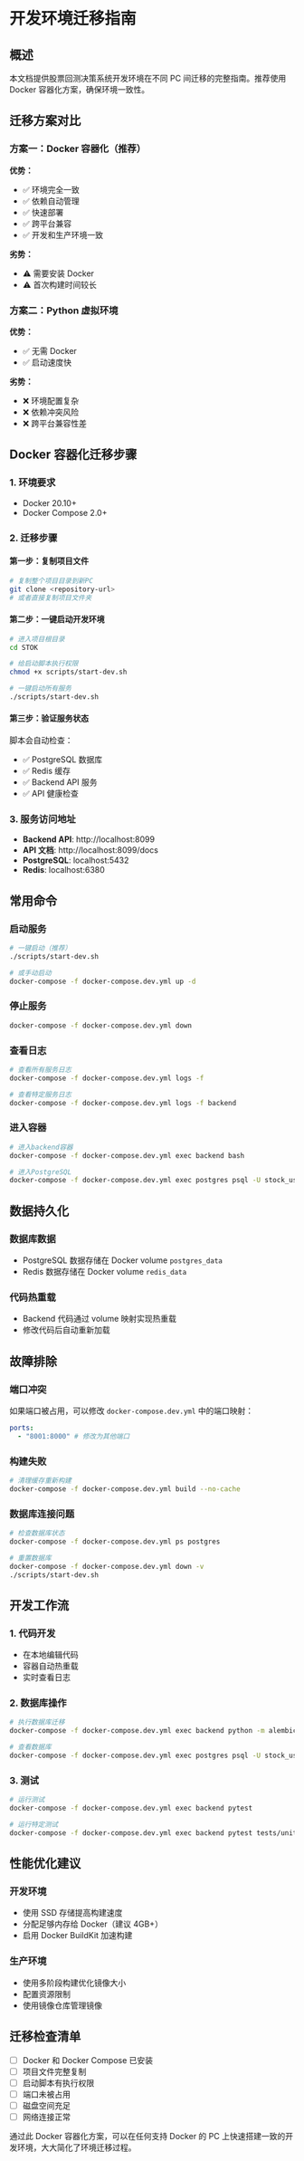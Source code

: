 # 开发环境迁移指南

## 概述

本文档提供股票回测决策系统开发环境在不同 PC 间迁移的完整指南。推荐使用 Docker 容器化方案，确保环境一致性。

## 迁移方案对比

### 方案一：Docker 容器化（推荐）

**优势：**

- ✅ 环境完全一致
- ✅ 依赖自动管理
- ✅ 快速部署
- ✅ 跨平台兼容
- ✅ 开发和生产环境一致

**劣势：**

- ⚠️ 需要安装 Docker
- ⚠️ 首次构建时间较长

### 方案二：Python 虚拟环境

**优势：**

- ✅ 无需 Docker
- ✅ 启动速度快

**劣势：**

- ❌ 环境配置复杂
- ❌ 依赖冲突风险
- ❌ 跨平台兼容性差

## Docker 容器化迁移步骤

### 1. 环境要求

- Docker 20.10+
- Docker Compose 2.0+

### 2. 迁移步骤

#### 第一步：复制项目文件

```bash
# 复制整个项目目录到新PC
git clone <repository-url>
# 或者直接复制项目文件夹
```

#### 第二步：一键启动开发环境

```bash
# 进入项目根目录
cd STOK

# 给启动脚本执行权限
chmod +x scripts/start-dev.sh

# 一键启动所有服务
./scripts/start-dev.sh
```

#### 第三步：验证服务状态

脚本会自动检查：

- ✅ PostgreSQL 数据库
- ✅ Redis 缓存
- ✅ Backend API 服务
- ✅ API 健康检查

### 3. 服务访问地址

- **Backend API**: http://localhost:8099
- **API 文档**: http://localhost:8099/docs
- **PostgreSQL**: localhost:5432
- **Redis**: localhost:6380

## 常用命令

### 启动服务

```bash
# 一键启动（推荐）
./scripts/start-dev.sh

# 或手动启动
docker-compose -f docker-compose.dev.yml up -d
```

### 停止服务

```bash
docker-compose -f docker-compose.dev.yml down
```

### 查看日志

```bash
# 查看所有服务日志
docker-compose -f docker-compose.dev.yml logs -f

# 查看特定服务日志
docker-compose -f docker-compose.dev.yml logs -f backend
```

### 进入容器

```bash
# 进入backend容器
docker-compose -f docker-compose.dev.yml exec backend bash

# 进入PostgreSQL
docker-compose -f docker-compose.dev.yml exec postgres psql -U stock_user -d stock_system
```

## 数据持久化

### 数据库数据

- PostgreSQL 数据存储在 Docker volume `postgres_data`
- Redis 数据存储在 Docker volume `redis_data`

### 代码热重载

- Backend 代码通过 volume 映射实现热重载
- 修改代码后自动重新加载

## 故障排除

### 端口冲突

如果端口被占用，可以修改 `docker-compose.dev.yml` 中的端口映射：

```yaml
ports:
  - "8001:8000" # 修改为其他端口
```

### 构建失败

```bash
# 清理缓存重新构建
docker-compose -f docker-compose.dev.yml build --no-cache
```

### 数据库连接问题

```bash
# 检查数据库状态
docker-compose -f docker-compose.dev.yml ps postgres

# 重置数据库
docker-compose -f docker-compose.dev.yml down -v
./scripts/start-dev.sh
```

## 开发工作流

### 1. 代码开发

- 在本地编辑代码
- 容器自动热重载
- 实时查看日志

### 2. 数据库操作

```bash
# 执行数据库迁移
docker-compose -f docker-compose.dev.yml exec backend python -m alembic upgrade head

# 查看数据库
docker-compose -f docker-compose.dev.yml exec postgres psql -U stock_user -d stock_system
```

### 3. 测试

```bash
# 运行测试
docker-compose -f docker-compose.dev.yml exec backend pytest

# 运行特定测试
docker-compose -f docker-compose.dev.yml exec backend pytest tests/unit/
```

## 性能优化建议

### 开发环境

- 使用 SSD 存储提高构建速度
- 分配足够内存给 Docker（建议 4GB+）
- 启用 Docker BuildKit 加速构建

### 生产环境

- 使用多阶段构建优化镜像大小
- 配置资源限制
- 使用镜像仓库管理镜像

## 迁移检查清单

- [ ] Docker 和 Docker Compose 已安装
- [ ] 项目文件完整复制
- [ ] 启动脚本有执行权限
- [ ] 端口未被占用
- [ ] 磁盘空间充足
- [ ] 网络连接正常

通过此 Docker 容器化方案，可以在任何支持 Docker 的 PC 上快速搭建一致的开发环境，大大简化了环境迁移过程。
